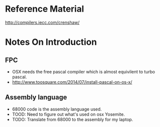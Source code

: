 # Reference Material
http://compilers.iecc.com/crenshaw/

# Notes On Introduction
## FPC
* OSX needs the free pascal compiler which is almost equivilent to turbo pascal.
* http://www.toosquare.com/2014/07/install-pascal-on-os-x/
## Assembly language 
* 68000 code is the assembly language used.
* TOOD: Need to figure out what's used on osx Yosemite.
* TODO: Translate from 68000 to the assembly for my laptop.
